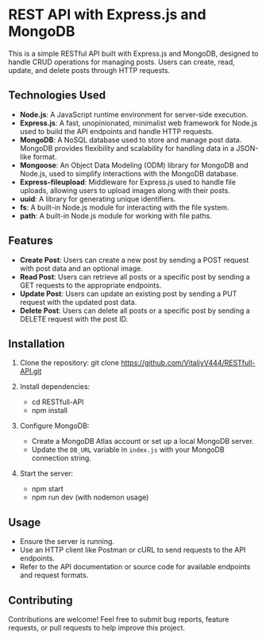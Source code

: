 # REST API with Express.js and MongoDB

This is a simple RESTful API built with Express.js and MongoDB, designed to handle CRUD operations for managing posts. Users can create, read, update, and delete posts through HTTP requests.

## Technologies Used

- **Node.js**: A JavaScript runtime environment for server-side execution.
- **Express.js**: A fast, unopinionated, minimalist web framework for Node.js used to build the API endpoints and handle HTTP requests.
- **MongoDB**: A NoSQL database used to store and manage post data. MongoDB provides flexibility and scalability for handling data in a JSON-like format.
- **Mongoose**: An Object Data Modeling (ODM) library for MongoDB and Node.js, used to simplify interactions with the MongoDB database.
- **Express-fileupload**: Middleware for Express.js used to handle file uploads, allowing users to upload images along with their posts.
- **uuid**: A library for generating unique identifiers.
- **fs**: A built-in Node.js module for interacting with the file system.
- **path**: A built-in Node.js module for working with file paths.

## Features

- **Create Post**: Users can create a new post by sending a POST request with post data and an optional image.
- **Read Post**: Users can retrieve all posts or a specific post by sending a GET requests to the appropriate endpoints.
- **Update Post**: Users can update an existing post by sending a PUT request with the updated post data.
- **Delete Post**: Users can delete all posts or a specific post by sending a DELETE request with the post ID.

## Installation

1. Clone the repository:
   git clone https://github.com/VitaliyV444/RESTfull-API.git
   
2. Install dependencies:
   - cd RESTfull-API
   - npm install
   
3. Configure MongoDB:
   - Create a MongoDB Atlas account or set up a local MongoDB server.
   - Update the `DB_URL` variable in `index.js` with your MongoDB connection string.

4. Start the server:
   - npm start
   - npm run dev (with nodemon usage)

## Usage

- Ensure the server is running.
- Use an HTTP client like Postman or cURL to send requests to the API endpoints.
- Refer to the API documentation or source code for available endpoints and request formats.

## Contributing

Contributions are welcome! Feel free to submit bug reports, feature requests, or pull requests to help improve this project.

